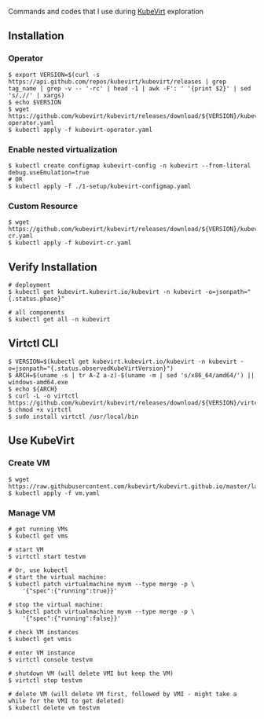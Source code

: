 Commands and codes that I use during [KubeVirt](https://kubevirt.io) exploration

## Installation

### Operator

```
$ export VERSION=$(curl -s https://api.github.com/repos/kubevirt/kubevirt/releases | grep tag_name | grep -v -- '-rc' | head -1 | awk -F': ' '{print $2}' | sed 's/,//' | xargs)
$ echo $VERSION
$ wget https://github.com/kubevirt/kubevirt/releases/download/${VERSION}/kubevirt-operator.yaml
$ kubectl apply -f kubevirt-operator.yaml
```

### Enable nested virtualization

```
$ kubectl create configmap kubevirt-config -n kubevirt --from-literal debug.useEmulation=true
# OR
$ kubectl apply -f ./1-setup/kubevirt-configmap.yaml
```

### Custom Resource

```
$ wget https://github.com/kubevirt/kubevirt/releases/download/${VERSION}/kubevirt-cr.yaml
$ kubectl apply -f kubevirt-cr.yaml
```

## Verify Installation

```
# deployment
$ kubectl get kubevirt.kubevirt.io/kubevirt -n kubevirt -o=jsonpath="{.status.phase}"

# all components
$ kubectl get all -n kubevirt
```

## Virtctl CLI

```
$ VERSION=$(kubectl get kubevirt.kubevirt.io/kubevirt -n kubevirt -o=jsonpath="{.status.observedKubeVirtVersion}")
$ ARCH=$(uname -s | tr A-Z a-z)-$(uname -m | sed 's/x86_64/amd64/') || windows-amd64.exe
$ echo ${ARCH}
$ curl -L -o virtctl https://github.com/kubevirt/kubevirt/releases/download/${VERSION}/virtctl-${VERSION}-${ARCH}
$ chmod +x virtctl
$ sudo install virtctl /usr/local/bin
```

## Use KubeVirt

### Create VM

```
$ wget https://raw.githubusercontent.com/kubevirt/kubevirt.github.io/master/labs/manifests/vm.yaml
$ kubectl apply -f vm.yaml
```

### Manage VM

```
# get running VMs
$ kubectl get vms
```

```
# start VM
$ virtctl start testvm

# Or, use kubectl
# start the virtual machine:
$ kubectl patch virtualmachine myvm --type merge -p \
    '{"spec":{"running":true}}'

# stop the virtual machine:
$ kubectl patch virtualmachine myvm --type merge -p \
    '{"spec":{"running":false}}'
```

```
# check VM instances
$ kubectl get vmis

# enter VM instance
$ virtctl console testvm

# shutdown VM (will delete VMI but keep the VM)
$ virtctl stop testvm

# delete VM (will delete VM first, followed by VMI - might take a while for the VMI to get deleted)
$ kubectl delete vm testvm
```
